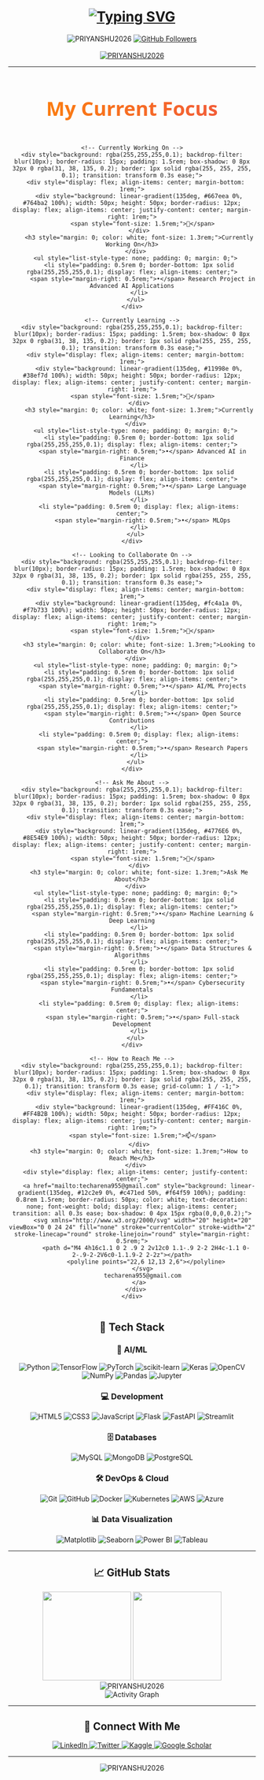 <h1 align="center"> 
  <a href="https://git.io/typing-svg">
    <img src="https://readme-typing-svg.herokuapp.com?font=Fira+Code&weight=900&size=30&duration=3000&pause=1000&color=11F791&background=3BFFFD00&vCenter=true&width=600&height=50&lines=Hi+👋,+I'm+Priyanshu+Tiwari;OPEN+SOURCE+CONTRIBUTOR+🚀;Machine+Learning+Engineer+🤖;AI+Enthusiast+🧠;From+India+🇮🇳" alt="Typing SVG" />
  </a>
</h1>

<div align="center">
  <img src="https://komarev.com/ghpvc/?username=PRIYANSHU2026&label=Profile+Views&color=blue&style=for-the-badge" alt="PRIYANSHU2026" /> 
  <a href="https://github.com/PRIYANSHU2026?tab=followers">
    <img src="https://img.shields.io/github/followers/PRIYANSHU2026?label=Followers&style=social" alt="GitHub Followers">
  </a>
</div>

<br>

<div align="center">
  <a href="https://github.com/ryo-ma/github-profile-trophy">
    <img src="https://github-profile-trophy.vercel.app/?username=PRIYANSHU2026&theme=onedark&row=2&column=4&margin-w=15&margin-h=15" alt="PRIYANSHU2026" />
  </a>
</div>

---

<div align="center" style="font-family: 'Segoe UI', Tahoma, Geneva, Verdana, sans-serif; max-width: 800px; margin: 0 auto;">

  <!-- Animated Header -->
  <h2 style="background: linear-gradient(90deg, #ff8a00, #e52e71); -webkit-background-clip: text; background-clip: text; color: transparent; font-size: 2.5rem; margin-bottom: 2rem; text-align: center; animation: gradient 3s ease infinite; background-size: 200% 200%;">
    My Current Focus
  </h2>

  <div style="display: grid; grid-template-columns: repeat(auto-fit, minmax(300px, 1fr)); gap: 2rem;">

    <!-- Currently Working On -->
    <div style="background: rgba(255,255,255,0.1); backdrop-filter: blur(10px); border-radius: 15px; padding: 1.5rem; box-shadow: 0 8px 32px 0 rgba(31, 38, 135, 0.2); border: 1px solid rgba(255, 255, 255, 0.1); transition: transform 0.3s ease;">
      <div style="display: flex; align-items: center; margin-bottom: 1rem;">
        <div style="background: linear-gradient(135deg, #667eea 0%, #764ba2 100%); width: 50px; height: 50px; border-radius: 12px; display: flex; align-items: center; justify-content: center; margin-right: 1rem;">
          <span style="font-size: 1.5rem;">🔭</span>
        </div>
        <h3 style="margin: 0; color: white; font-size: 1.3rem;">Currently Working On</h3>
      </div>
      <ul style="list-style-type: none; padding: 0; margin: 0;">
        <li style="padding: 0.5rem 0; border-bottom: 1px solid rgba(255,255,255,0.1); display: flex; align-items: center;">
          <span style="margin-right: 0.5rem;">•</span> Research Project in Advanced AI Applications
        </li>
      </ul>
    </div>

    <!-- Currently Learning -->
    <div style="background: rgba(255,255,255,0.1); backdrop-filter: blur(10px); border-radius: 15px; padding: 1.5rem; box-shadow: 0 8px 32px 0 rgba(31, 38, 135, 0.2); border: 1px solid rgba(255, 255, 255, 0.1); transition: transform 0.3s ease;">
      <div style="display: flex; align-items: center; margin-bottom: 1rem;">
        <div style="background: linear-gradient(135deg, #11998e 0%, #38ef7d 100%); width: 50px; height: 50px; border-radius: 12px; display: flex; align-items: center; justify-content: center; margin-right: 1rem;">
          <span style="font-size: 1.5rem;">🌱</span>
        </div>
        <h3 style="margin: 0; color: white; font-size: 1.3rem;">Currently Learning</h3>
      </div>
      <ul style="list-style-type: none; padding: 0; margin: 0;">
        <li style="padding: 0.5rem 0; border-bottom: 1px solid rgba(255,255,255,0.1); display: flex; align-items: center;">
          <span style="margin-right: 0.5rem;">•</span> Advanced AI in Finance
        </li>
        <li style="padding: 0.5rem 0; border-bottom: 1px solid rgba(255,255,255,0.1); display: flex; align-items: center;">
          <span style="margin-right: 0.5rem;">•</span> Large Language Models (LLMs)
        </li>
        <li style="padding: 0.5rem 0; display: flex; align-items: center;">
          <span style="margin-right: 0.5rem;">•</span> MLOps
        </li>
      </ul>
    </div>

    <!-- Looking to Collaborate On -->
    <div style="background: rgba(255,255,255,0.1); backdrop-filter: blur(10px); border-radius: 15px; padding: 1.5rem; box-shadow: 0 8px 32px 0 rgba(31, 38, 135, 0.2); border: 1px solid rgba(255, 255, 255, 0.1); transition: transform 0.3s ease;">
      <div style="display: flex; align-items: center; margin-bottom: 1rem;">
        <div style="background: linear-gradient(135deg, #fc4a1a 0%, #f7b733 100%); width: 50px; height: 50px; border-radius: 12px; display: flex; align-items: center; justify-content: center; margin-right: 1rem;">
          <span style="font-size: 1.5rem;">👯</span>
        </div>
        <h3 style="margin: 0; color: white; font-size: 1.3rem;">Looking to Collaborate On</h3>
      </div>
      <ul style="list-style-type: none; padding: 0; margin: 0;">
        <li style="padding: 0.5rem 0; border-bottom: 1px solid rgba(255,255,255,0.1); display: flex; align-items: center;">
          <span style="margin-right: 0.5rem;">•</span> AI/ML Projects
        </li>
        <li style="padding: 0.5rem 0; border-bottom: 1px solid rgba(255,255,255,0.1); display: flex; align-items: center;">
          <span style="margin-right: 0.5rem;">•</span> Open Source Contributions
        </li>
        <li style="padding: 0.5rem 0; display: flex; align-items: center;">
          <span style="margin-right: 0.5rem;">•</span> Research Papers
        </li>
      </ul>
    </div>

    <!-- Ask Me About -->
    <div style="background: rgba(255,255,255,0.1); backdrop-filter: blur(10px); border-radius: 15px; padding: 1.5rem; box-shadow: 0 8px 32px 0 rgba(31, 38, 135, 0.2); border: 1px solid rgba(255, 255, 255, 0.1); transition: transform 0.3s ease;">
      <div style="display: flex; align-items: center; margin-bottom: 1rem;">
        <div style="background: linear-gradient(135deg, #4776E6 0%, #8E54E9 100%); width: 50px; height: 50px; border-radius: 12px; display: flex; align-items: center; justify-content: center; margin-right: 1rem;">
          <span style="font-size: 1.5rem;">💬</span>
        </div>
        <h3 style="margin: 0; color: white; font-size: 1.3rem;">Ask Me About</h3>
      </div>
      <ul style="list-style-type: none; padding: 0; margin: 0;">
        <li style="padding: 0.5rem 0; border-bottom: 1px solid rgba(255,255,255,0.1); display: flex; align-items: center;">
          <span style="margin-right: 0.5rem;">•</span> Machine Learning & Deep Learning
        </li>
        <li style="padding: 0.5rem 0; border-bottom: 1px solid rgba(255,255,255,0.1); display: flex; align-items: center;">
          <span style="margin-right: 0.5rem;">•</span> Data Structures & Algorithms
        </li>
        <li style="padding: 0.5rem 0; border-bottom: 1px solid rgba(255,255,255,0.1); display: flex; align-items: center;">
          <span style="margin-right: 0.5rem;">•</span> Cybersecurity Fundamentals
        </li>
        <li style="padding: 0.5rem 0; display: flex; align-items: center;">
          <span style="margin-right: 0.5rem;">•</span> Full-stack Development
        </li>
      </ul>
    </div>

    <!-- How to Reach Me -->
    <div style="background: rgba(255,255,255,0.1); backdrop-filter: blur(10px); border-radius: 15px; padding: 1.5rem; box-shadow: 0 8px 32px 0 rgba(31, 38, 135, 0.2); border: 1px solid rgba(255, 255, 255, 0.1); transition: transform 0.3s ease; grid-column: 1 / -1;">
      <div style="display: flex; align-items: center; margin-bottom: 1rem;">
        <div style="background: linear-gradient(135deg, #FF416C 0%, #FF4B2B 100%); width: 50px; height: 50px; border-radius: 12px; display: flex; align-items: center; justify-content: center; margin-right: 1rem;">
          <span style="font-size: 1.5rem;">📫</span>
        </div>
        <h3 style="margin: 0; color: white; font-size: 1.3rem;">How to Reach Me</h3>
      </div>
      <div style="display: flex; align-items: center; justify-content: center;">
        <a href="mailto:techarena955@gmail.com" style="background: linear-gradient(135deg, #12c2e9 0%, #c471ed 50%, #f64f59 100%); padding: 0.8rem 1.5rem; border-radius: 50px; color: white; text-decoration: none; font-weight: bold; display: flex; align-items: center; transition: all 0.3s ease; box-shadow: 0 4px 15px rgba(0,0,0,0.2);">
          <svg xmlns="http://www.w3.org/2000/svg" width="20" height="20" viewBox="0 0 24 24" fill="none" stroke="currentColor" stroke-width="2" stroke-linecap="round" stroke-linejoin="round" style="margin-right: 0.5rem;">
            <path d="M4 4h16c1.1 0 2 .9 2 2v12c0 1.1-.9 2-2 2H4c-1.1 0-2-.9-2-2V6c0-1.1.9-2 2-2z"></path>
            <polyline points="22,6 12,13 2,6"></polyline>
          </svg>
          techarena955@gmail.com
        </a>
      </div>
    </div>

  </div>

  <style>
    @keyframes gradient {
      0% { background-position: 0% 50%; }
      50% { background-position: 100% 50%; }
      100% { background-position: 0% 50%; }
    }
    
    div[style*="background: rgba(255,255,255,0.1)"]:hover {
      transform: translateY(-5px);
      box-shadow: 0 12px 40px 0 rgba(31, 38, 135, 0.3);
    }
    
    a[href^="mailto:"]:hover {
      transform: translateY(-3px);
      box-shadow: 0 8px 25px rgba(0,0,0,0.3);
    }
  </style>

</div>

<h2 align="center">🚀 Tech Stack</h2>

<div align="center">
  <h3>🧠 AI/ML</h3>
  <div>
    <img src="https://img.shields.io/badge/Python-3776AB?style=for-the-badge&logo=python&logoColor=white" alt="Python">
    <img src="https://img.shields.io/badge/TensorFlow-FF6F00?style=for-the-badge&logo=tensorflow&logoColor=white" alt="TensorFlow">
    <img src="https://img.shields.io/badge/PyTorch-EE4C2C?style=for-the-badge&logo=pytorch&logoColor=white" alt="PyTorch">
    <img src="https://img.shields.io/badge/scikit_learn-F7931E?style=for-the-badge&logo=scikit-learn&logoColor=white" alt="scikit-learn">
    <img src="https://img.shields.io/badge/Keras-D00000?style=for-the-badge&logo=Keras&logoColor=white" alt="Keras">
    <img src="https://img.shields.io/badge/OpenCV-5C3EE8?style=for-the-badge&logo=OpenCV&logoColor=white" alt="OpenCV">
    <img src="https://img.shields.io/badge/Numpy-013243?style=for-the-badge&logo=numpy&logoColor=white" alt="NumPy">
    <img src="https://img.shields.io/badge/Pandas-150458?style=for-the-badge&logo=pandas&logoColor=white" alt="Pandas">
    <img src="https://img.shields.io/badge/Jupyter-F37626?style=for-the-badge&logo=Jupyter&logoColor=white" alt="Jupyter">
  </div>

  <h3>💻 Development</h3>
  <div>
    <img src="https://img.shields.io/badge/HTML5-E34F26?style=for-the-badge&logo=html5&logoColor=white" alt="HTML5">
    <img src="https://img.shields.io/badge/CSS3-1572B6?style=for-the-badge&logo=css3&logoColor=white" alt="CSS3">
    <img src="https://img.shields.io/badge/JavaScript-F7DF1E?style=for-the-badge&logo=javascript&logoColor=black" alt="JavaScript">
    <img src="https://img.shields.io/badge/Flask-000000?style=for-the-badge&logo=flask&logoColor=white" alt="Flask">
    <img src="https://img.shields.io/badge/FastAPI-009688?style=for-the-badge&logo=FastAPI&logoColor=white" alt="FastAPI">
    <img src="https://img.shields.io/badge/Streamlit-FF4B4B?style=for-the-badge&logo=Streamlit&logoColor=white" alt="Streamlit">
  </div>

  <h3>🗄️ Databases</h3>
  <div>
    <img src="https://img.shields.io/badge/MySQL-4479A1?style=for-the-badge&logo=mysql&logoColor=white" alt="MySQL">
    <img src="https://img.shields.io/badge/MongoDB-47A248?style=for-the-badge&logo=mongodb&logoColor=white" alt="MongoDB">
    <img src="https://img.shields.io/badge/PostgreSQL-4169E1?style=for-the-badge&logo=postgresql&logoColor=white" alt="PostgreSQL">
  </div>

  <h3>🛠️ DevOps & Cloud</h3>
  <div>
    <img src="https://img.shields.io/badge/Git-F05032?style=for-the-badge&logo=git&logoColor=white" alt="Git">
    <img src="https://img.shields.io/badge/GitHub-181717?style=for-the-badge&logo=github&logoColor=white" alt="GitHub">
    <img src="https://img.shields.io/badge/Docker-2496ED?style=for-the-badge&logo=docker&logoColor=white" alt="Docker">
    <img src="https://img.shields.io/badge/Kubernetes-326CE5?style=for-the-badge&logo=kubernetes&logoColor=white" alt="Kubernetes">
    <img src="https://img.shields.io/badge/AWS-232F3E?style=for-the-badge&logo=amazon-aws&logoColor=white" alt="AWS">
    <img src="https://img.shields.io/badge/Azure-0089D6?style=for-the-badge&logo=microsoft-azure&logoColor=white" alt="Azure">
  </div>

  <h3>📊 Data Visualization</h3>
  <div>
    <img src="https://img.shields.io/badge/Matplotlib-11557C?style=for-the-badge&logo=matplotlib&logoColor=white" alt="Matplotlib">
    <img src="https://img.shields.io/badge/Seaborn-5C8DBC?style=for-the-badge" alt="Seaborn">
    <img src="https://img.shields.io/badge/PowerBI-F2C811?style=for-the-badge&logo=Power%20BI&logoColor=black" alt="Power BI">
    <img src="https://img.shields.io/badge/Tableau-E97627?style=for-the-badge&logo=Tableau&logoColor=white" alt="Tableau">
  </div>
</div>

---

<h2 align="center">📈 GitHub Stats</h2>

<div align="center">
  <img height="180em" src="https://github-readme-stats.vercel.app/api?username=PRIYANSHU2026&show_icons=true&theme=radical&include_all_commits=true&count_private=true"/>
  <img height="180em" src="https://github-readme-stats.vercel.app/api/top-langs/?username=PRIYANSHU2026&layout=compact&langs_count=8&theme=radical"/>
</div>

<div align="center">
  <img src="https://github-readme-streak-stats.herokuapp.com/?user=PRIYANSHU2026&theme=radical" alt="PRIYANSHU2026" />
</div>

<div align="center">
  <img src="https://activity-graph.herokuapp.com/graph?username=PRIYANSHU2026&theme=react-dark" alt="Activity Graph" />
</div>

---

<h2 align="center">🤝 Connect With Me</h2>

<div align="center">
  <a href="https://linkedin.com/in/PRIYANSHU2026" target="_blank">
    <img src="https://img.shields.io/badge/LinkedIn-0077B5?style=for-the-badge&logo=linkedin&logoColor=white" alt="LinkedIn">
  </a>
  <a href="https://twitter.com/PRIYANSHU2026" target="_blank">
    <img src="https://img.shields.io/badge/Twitter-1DA1F2?style=for-the-badge&logo=twitter&logoColor=white" alt="Twitter">
  </a>
  <a href="https://kaggle.com/PRIYANSHU2026" target="_blank">
    <img src="https://img.shields.io/badge/Kaggle-20BEFF?style=for-the-badge&logo=Kaggle&logoColor=white" alt="Kaggle">
  </a>
  <a href="https://scholar.google.com/citations?user=PRIYANSHU2026" target="_blank">
    <img src="https://img.shields.io/badge/Google_Scholar-4285F4?style=for-the-badge&logo=google-scholar&logoColor=white" alt="Google Scholar">
  </a>
</div>

---

<div align="center">
  <img src="https://github-profile-trophy.vercel.app/?username=PRIYANSHU2026&theme=gruvbox&no-frame=true&no-bg=true&margin-w=15&column=7" alt="PRIYANSHU2026" />
</div>

